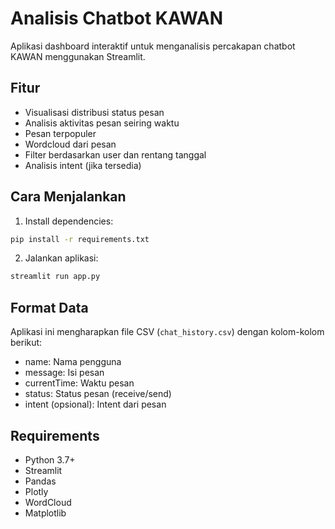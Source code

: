 # Analisis Chatbot KAWAN

Aplikasi dashboard interaktif untuk menganalisis percakapan chatbot KAWAN menggunakan Streamlit.

## Fitur

- Visualisasi distribusi status pesan
- Analisis aktivitas pesan seiring waktu
- Pesan terpopuler
- Wordcloud dari pesan
- Filter berdasarkan user dan rentang tanggal
- Analisis intent (jika tersedia)

## Cara Menjalankan

1. Install dependencies:
```bash
pip install -r requirements.txt
```

2. Jalankan aplikasi:
```bash
streamlit run app.py
```

## Format Data

Aplikasi ini mengharapkan file CSV (`chat_history.csv`) dengan kolom-kolom berikut:
- name: Nama pengguna
- message: Isi pesan
- currentTime: Waktu pesan
- status: Status pesan (receive/send)
- intent (opsional): Intent dari pesan

## Requirements

- Python 3.7+
- Streamlit
- Pandas
- Plotly
- WordCloud
- Matplotlib
